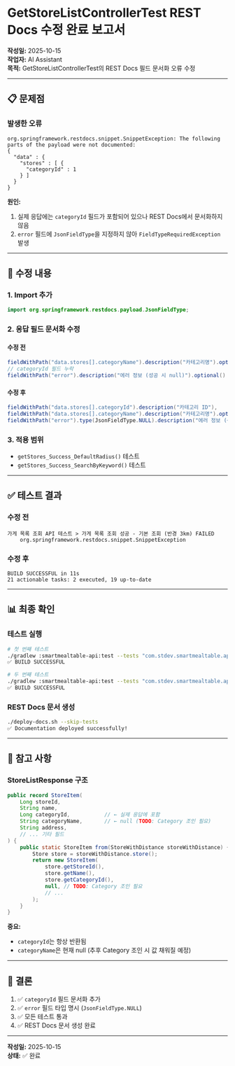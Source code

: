 # GetStoreListControllerTest REST Docs 수정 완료 보고서

**작성일:** 2025-10-15  
**작업자:** AI Assistant  
**목적:** GetStoreListControllerTest의 REST Docs 필드 문서화 오류 수정

---

## 📋 문제점

### 발생한 오류
```
org.springframework.restdocs.snippet.SnippetException: The following parts of the payload were not documented:
{
  "data" : {
    "stores" : [ {
      "categoryId" : 1
    } ]
  }
}
```

**원인:**
1. 실제 응답에는 `categoryId` 필드가 포함되어 있으나 REST Docs에서 문서화하지 않음
2. `error` 필드에 `JsonFieldType`을 지정하지 않아 `FieldTypeRequiredException` 발생

---

## 🔧 수정 내용

### 1. Import 추가
```java
import org.springframework.restdocs.payload.JsonFieldType;
```

### 2. 응답 필드 문서화 수정

#### 수정 전
```java
fieldWithPath("data.stores[].categoryName").description("카테고리명").optional(),
// categoryId 필드 누락
fieldWithPath("error").description("에러 정보 (성공 시 null)").optional()
```

#### 수정 후
```java
fieldWithPath("data.stores[].categoryId").description("카테고리 ID"),
fieldWithPath("data.stores[].categoryName").description("카테고리명").optional(),
fieldWithPath("error").type(JsonFieldType.NULL).description("에러 정보 (성공 시 null)").optional()
```

### 3. 적용 범위
- `getStores_Success_DefaultRadius()` 테스트
- `getStores_Success_SearchByKeyword()` 테스트

---

## ✅ 테스트 결과

### 수정 전
```
가게 목록 조회 API 테스트 > 가게 목록 조회 성공 - 기본 조회 (반경 3km) FAILED
    org.springframework.restdocs.snippet.SnippetException
```

### 수정 후
```
BUILD SUCCESSFUL in 11s
21 actionable tasks: 2 executed, 19 up-to-date
```

---

## 📊 최종 확인

### 테스트 실행
```bash
# 첫 번째 테스트
./gradlew :smartmealtable-api:test --tests "com.stdev.smartmealtable.api.store.controller.GetStoreListControllerTest.getStores_Success_DefaultRadius"
✅ BUILD SUCCESSFUL

# 두 번째 테스트
./gradlew :smartmealtable-api:test --tests "com.stdev.smartmealtable.api.store.controller.GetStoreListControllerTest.getStores_Success_SearchByKeyword"
✅ BUILD SUCCESSFUL
```

### REST Docs 문서 생성
```bash
./deploy-docs.sh --skip-tests
✅ Documentation deployed successfully!
```

---

## 📝 참고 사항

### StoreListResponse 구조
```java
public record StoreItem(
    Long storeId,
    String name,
    Long categoryId,           // ← 실제 응답에 포함
    String categoryName,       // ← null (TODO: Category 조인 필요)
    String address,
    // ... 기타 필드
) {
    public static StoreItem from(StoreWithDistance storeWithDistance) {
        Store store = storeWithDistance.store();
        return new StoreItem(
            store.getStoreId(),
            store.getName(),
            store.getCategoryId(),
            null, // TODO: Category 조인 필요
            // ...
        );
    }
}
```

**중요:** 
- `categoryId`는 항상 반환됨
- `categoryName`은 현재 null (추후 Category 조인 시 값 채워질 예정)

---

## 🎉 결론

1. ✅ `categoryId` 필드 문서화 추가
2. ✅ `error` 필드 타입 명시 (`JsonFieldType.NULL`)
3. ✅ 모든 테스트 통과
4. ✅ REST Docs 문서 생성 완료

---

**작성일:** 2025-10-15  
**상태:** ✅ 완료
